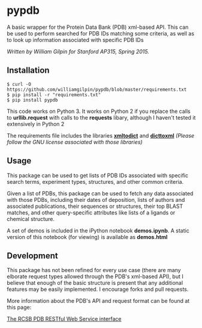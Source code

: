 # pypdb

A basic wrapper for the Protein Data Bank (PDB) xml-based API. This can be used to perform searched for PDB IDs matching some criteria, as well as to look up information associated with specific PDB IDs

*Written by William Gilpin for Stanford AP315, Spring 2015.*


## Installation

	$ curl -O https://github.com/williamgilpin/pypdb/blob/master/requirements.txt
	$ pip install -r "requirements.txt"
	$ pip install pypdb

This code works on Python 3. It works on Python 2 if you replace the calls to **urllib.request** with calls to the **requests** libary, although I haven't tested it extensively in Python 2

The requirements file includes the libraries [**xmltodict**](https://github.com/martinblech/xmltodict) and [**dicttoxml**](https://github.com/quandyfactory/dicttoxml) *(Please follow the GNU license associated with those libraries)*


## Usage

This package can be used to get lists of PDB IDs associated with specific search terms, experiment types, structures, and other common criteria.

Given a list of PDBs, this package can be used to fetch any data associated with those PDBs, including their dates of deposition, lists of authors and associated publications, their sequences or structures, their top BLAST matches, and other query-specific attributes like lists of a ligands or chemical structure.

A set of demos is included in the iPython notebook **demos.ipynb**. A static version of this notebook (for viewing) is available as **demos.html**

## Development

This package has not been refined for every use case (there are many elborate request types allowed through the PDB's xml-based API), but I believe that enough of the basic structure is present that any additional features may be easily implemented. I encourage forks and pull requests.

More information about the PDB's API and request format can be found at this page:

[The RCSB PDB RESTful Web Service interface](http://www.rcsb.org/pdb/software/rest.do)


